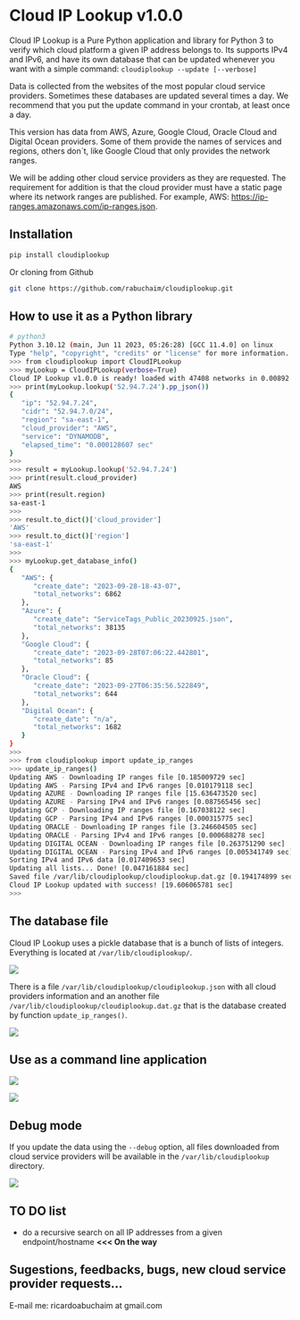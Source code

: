 # Cloud IP Lookup v1.0.0
Cloud IP Lookup is a Pure Python application and library for Python 3 to verify which cloud platform a given IP address belongs to. Its supports IPv4 and IPv6, and have its own database that can be updated whenever you want with a simple command: ```cloudiplookup --update [--verbose]```

Data is collected from the websites of the most popular cloud service providers. Sometimes these databases are updated several times a day. We recommend that you put the update command in your crontab, at least once a day.

This version has data from AWS, Azure, Google Cloud, Oracle Cloud and Digital Ocean providers. Some of them provide the names of services and regions, others don´t, like Google Cloud that only provides the network ranges.

We will be adding other cloud service providers as they are requested. The requirement for addition is that the cloud provider must have a static page where its network ranges are published. For example, AWS: https://ip-ranges.amazonaws.com/ip-ranges.json. 

## Installation

```bash
pip install cloudiplookup
```
Or cloning from Github
```bash
git clone https://github.com/rabuchaim/cloudiplookup.git
```

## How to use it as a Python library

```bash
# python3
Python 3.10.12 (main, Jun 11 2023, 05:26:28) [GCC 11.4.0] on linux
Type "help", "copyright", "credits" or "license" for more information.
>>> from cloudiplookup import CloudIPLookup
>>> myLookup = CloudIPLookup(verbose=True)
Cloud IP Lookup v1.0.0 is ready! loaded with 47408 networks in 0.00892 seconds and using 4.35 MiB of RAM.
>>> print(myLookup.lookup('52.94.7.24').pp_json())
{
   "ip": "52.94.7.24",
   "cidr": "52.94.7.0/24",
   "region": "sa-east-1",
   "cloud_provider": "AWS",
   "service": "DYNAMODB",
   "elapsed_time": "0.000128607 sec"
}
>>>
>>> result = myLookup.lookup('52.94.7.24')
>>> print(result.cloud_provider)
AWS
>>> print(result.region)
sa-east-1
>>>
>>> result.to_dict()['cloud_provider']
'AWS'
>>> result.to_dict()['region']
'sa-east-1'
>>>
>>> myLookup.get_database_info()
{
   "AWS": {
      "create_date": "2023-09-28-18-43-07",
      "total_networks": 6862
   },
   "Azure": {
      "create_date": "ServiceTags_Public_20230925.json",
      "total_networks": 38135
   },
   "Google Cloud": {
      "create_date": "2023-09-28T07:06:22.442801",
      "total_networks": 85
   },
   "Oracle Cloud": {
      "create_date": "2023-09-27T06:35:56.522849",
      "total_networks": 644
   },
   "Digital Ocean": {
      "create_date": "n/a",
      "total_networks": 1682
   }
}
>>>
>>> from cloudiplookup import update_ip_ranges
>>> update_ip_ranges()
Updating AWS - Downloading IP ranges file [0.185009729 sec]
Updating AWS - Parsing IPv4 and IPv6 ranges [0.010179118 sec]
Updating AZURE - Downloading IP ranges file [15.636473520 sec]
Updating AZURE - Parsing IPv4 and IPv6 ranges [0.087565456 sec]
Updating GCP - Downloading IP ranges file [0.167038122 sec]
Updating GCP - Parsing IPv4 and IPv6 ranges [0.000315775 sec]
Updating ORACLE - Downloading IP ranges file [3.246604505 sec]
Updating ORACLE - Parsing IPv4 and IPv6 ranges [0.000688278 sec]
Updating DIGITAL OCEAN - Downloading IP ranges file [0.263751290 sec]
Updating DIGITAL OCEAN - Parsing IPv4 and IPv6 ranges [0.005341749 sec]
Sorting IPv4 and IPv6 data [0.017409653 sec]
Updating all lists... Done! [0.047161884 sec]
Saved file /var/lib/cloudiplookup/cloudiplookup.dat.gz [0.194174899 sec]
Cloud IP Lookup updated with success! [19.606065781 sec]
>>>
```

## The database file

Cloud IP Lookup uses a pickle database that is a bunch of lists of integers. Everything is located at ```/var/lib/cloudiplookup/```.

![](https://raw.githubusercontent.com/rabuchaim/cloudiplookup/main/images/varlibcloudiplookup.jpg)

There is a file ```/var/lib/cloudiplookup/cloudiplookup.json``` with all cloud providers information and an another file ```/var/lib/cloudiplookup/cloudiplookup.dat.gz``` that is the database created by function ```update_ip_ranges()```.

![](https://raw.githubusercontent.com/rabuchaim/cloudiplookup/main/images/cloudiplookupjson.jpg)


## Use as a command line application

![](https://raw.githubusercontent.com/rabuchaim/cloudiplookup/main/images/cloudiplookup.jpg)

![](https://raw.githubusercontent.com/rabuchaim/cloudiplookup/main/images/cloudiplookup_test.jpg)

## Debug mode

If you update the data using the ```--debug``` option, all files downloaded from cloud service providers will be available in the ```/var/lib/cloudiplookup``` directory.

![](https://raw.githubusercontent.com/rabuchaim/cloudiplookup/main/images/varlibdir.jpg)

## TO DO list
- do a recursive search on all IP addresses from a given endpoint/hostname **<<< On the way**

## Sugestions, feedbacks, bugs, new cloud service provider requests...
E-mail me: ricardoabuchaim at gmail.com

